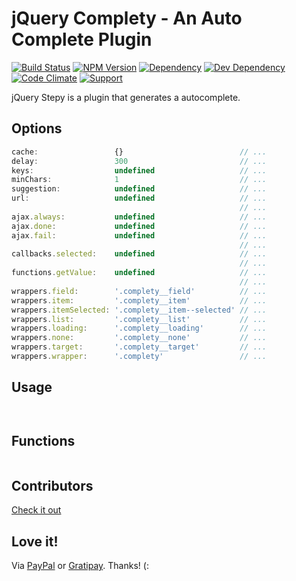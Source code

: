 # jQuery Complety - An Auto Complete Plugin

[![Build Status](https://img.shields.io/travis/wbotelhos/complety/master.svg)](https://travis-ci.org/wbotelhos/complety)
[![NPM Version](https://badge.fury.io/js/complety.svg)](https://badge.fury.io/js/complety)
[![Dependency](https://david-dm.org/wbotelhos/complety.svg)](https://david-dm.org/wbotelhos/complety)
[![Dev Dependency](https://david-dm.org/wbotelhos/complety/dev-status.svg)](https://david-dm.org/wbotelhos/complety#info=devDependencies)
[![Code Climate](https://codeclimate.com/github/wbotelhos/complety.png)](https://codeclimate.com/github/wbotelhos/complety)
[![Support](http://img.shields.io/gittip/wbotelhos.svg)](https://gratipay.com/~wbotelhos)

jQuery Stepy is a plugin that generates a autocomplete.

## Options

```js
cache:                 {}                          // ...
delay:                 300                         // ...
keys:                  undefined                   // ...
minChars:              1                           // ...
suggestion:            undefined                   // ...
url:                   undefined                   // ...
                                                   // ...
ajax.always:           undefined                   // ...
ajax.done:             undefined                   // ...
ajax.fail:             undefined                   // ...
                                                   // ...
callbacks.selected:    undefined                   // ...
                                                   // ...
functions.getValue:    undefined                   // ...
                                                   // ...
wrappers.field:        '.complety__field'          // ...
wrappers.item:         '.complety__item'           // ...
wrappers.itemSelected: '.complety__item--selected' // ...
wrappers.list:         '.complety__list'           // ...
wrappers.loading:      '.complety__loading'        // ...
wrappers.none:         '.complety__none'           // ...
wrappers.target:       '.complety__target'         // ...
wrappers.wrapper:      '.complety'                 // ...
```

## Usage

```html

```

```js

```

## Functions

```js

```

## Contributors

[Check it out](http://github.com/wbotelhos/complety/graphs/contributors)

## Love it!

Via [PayPal](https://www.paypal.com/cgi-bin/webscr?cmd=_donations&business=X8HEP2878NDEG&item_name=complety) or [Gratipay](https://gratipay.com/complety). Thanks! (:

